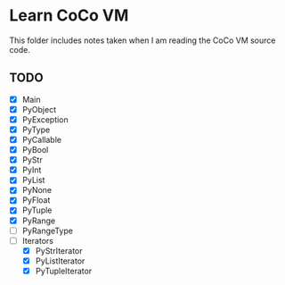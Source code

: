 # Learn CoCo VM

This folder includes notes taken when I am reading the CoCo VM source
code.

## TODO

* [x] Main
* [x] PyObject
* [x] PyException
* [x] PyType
* [x] PyCallable
* [x] PyBool
* [x] PyStr
* [x] PyInt
* [x] PyList
* [x] PyNone
* [x] PyFloat
* [x] PyTuple
* [x] PyRange
* [ ] PyRangeType
* [ ] Iterators
  - [x] PyStrIterator
  - [x] PyListIterator
  - [x] PyTupleIterator
